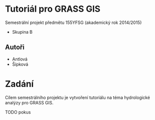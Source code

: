 ﻿#  Tutoriál pro GRASS GIS

Semestrální projekt předmětu 155YFSG (akademický rok 2014/2015)

* Skupina B

## Autoři

* Antlová
* Šípková 

# Zadání

Cílem semestrálního projektu je vytvoření tutoriálu na téma hydrologické analýzy pro GRASS GIS.

TODO
pokus
